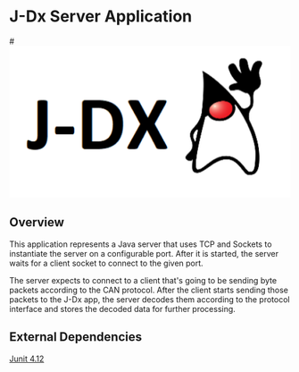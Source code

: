 # J-Dx Server Application
#![logo](jdx.png)
## Overview
This application represents a Java server that uses TCP and Sockets to 
instantiate the server on a configurable port.
After it is started, the server waits for a client socket to connect to
the given port.

The server expects to connect to a client that's going to be sending 
byte packets according to the CAN protocol. After the client starts sending those
packets to the J-Dx app, the server decodes them according to the protocol interface 
and stores the decoded data for further processing.

## External Dependencies  
[Junit 4.12](https://mvnrepository.com/artifact/junit/junit/4.12)